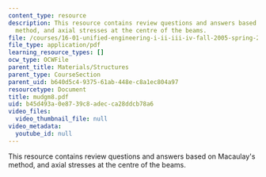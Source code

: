 ```yaml
---
content_type: resource
description: This resource contains review questions and answers based on Macaulay's
  method, and axial stresses at the centre of the beams.
file: /courses/16-01-unified-engineering-i-ii-iii-iv-fall-2005-spring-2006/b45d493a0e8739c8adecca28ddcb78a6_mudgm8.pdf
file_type: application/pdf
learning_resource_types: []
ocw_type: OCWFile
parent_title: Materials/Structures
parent_type: CourseSection
parent_uid: b640d5c4-9375-61ab-448e-c8a1ec804a97
resourcetype: Document
title: mudgm8.pdf
uid: b45d493a-0e87-39c8-adec-ca28ddcb78a6
video_files:
  video_thumbnail_file: null
video_metadata:
  youtube_id: null
---
```

This resource contains review questions and answers based on Macaulay's method, and axial stresses at the centre of the beams.